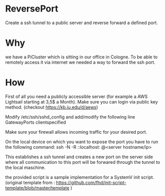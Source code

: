 # ReversePort
Create a ssh tunnel to a public server and reverse forward a defined port.

# Why
we have a PiCluster which is sitting in our office in Cologne. To be able to remotely access it via internet we needed a way to forward the ssh port.

# How
First of all you need a publicly accessible server (for example a AWS Lightsail starting at 3,5$ a Month).
Make sure you can login via public key method. (checkout https://kb.iu.edu/d/aews)

Modify /etc/ssh/sshd_config and add/modify the following line
GatewayPorts clientspecified

Make sure your firewall allows incoming traffic for your desired port.

On the local device on which you want to expose the port you have to run the following command:
ssh -N -R :<desired public port>:localhost:<desired local port> <user on server>@<server hostname/ip>

This establishes a ssh tunnel and creates a new port on the server side where all communication to this port will be forwared through the tunnel to the local maschine.

the provided script is a sample implementation for a SystemV init script. (original template from : https://github.com/fhd/init-script-template/blob/master/template )
